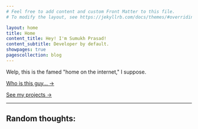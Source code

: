 ```yaml
---
# Feel free to add content and custom Front Matter to this file.
# To modify the layout, see https://jekyllrb.com/docs/themes/#overriding-theme-defaults

layout: home
title: Home
content_title: Hey! I'm Sumukh Prasad!
content_subtitle: Developer by default.
showpages: true
pagescollection: blog
---
```


Welp, this is the famed "home on the internet," I suppose.

[Who is this guy... →](/about)

[See my projects →](/projects)

---

## Random thoughts: